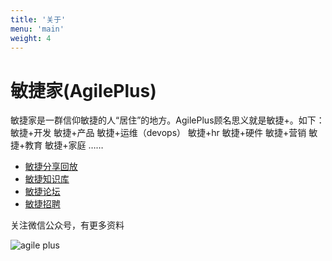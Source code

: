 ```yaml
---
title: '关于'
menu: 'main'
weight: 4
---
```


# 敏捷家(AgilePlus)

敏捷家是一群信仰敏捷的人“居住”的地方。AgilePlus顾名思义就是敏捷+。如下： 敏捷+开发 敏捷+产品 敏捷+运维（devops） 敏捷+hr 敏捷+硬件 敏捷+营销 敏捷+教育 敏捷+家庭 ……

- [敏捷分享回放](/agile/)
- [敏捷知识库](https://github.com/bobjiang/AgilePlus/wiki/0AgileKnowledge)
- [敏捷论坛](https://github.com/bobjiang/AgilePlus/issues)
- [敏捷招聘](https://github.com/bobjiang/AgilePlus/issues?q=is%3Aissue+is%3Aopen+label%3Ajobs)

关注微信公众号，有更多资料

![agile plus](https://www.bobjiang.com/images/agileplus-wechat.jpg)
